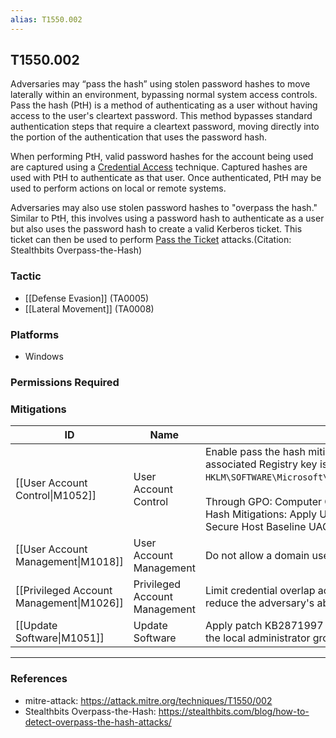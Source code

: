 ```yaml
---
alias: T1550.002
---
```


## T1550.002

Adversaries may “pass the hash” using stolen password hashes to move laterally within an environment, bypassing normal system access controls. Pass the hash (PtH) is a method of authenticating as a user without having access to the user's cleartext password. This method bypasses standard authentication steps that require a cleartext password, moving directly into the portion of the authentication that uses the password hash.

When performing PtH, valid password hashes for the account being used are captured using a [Credential Access](https://attack.mitre.org/tactics/TA0006) technique. Captured hashes are used with PtH to authenticate as that user. Once authenticated, PtH may be used to perform actions on local or remote systems.

Adversaries may also use stolen password hashes to "overpass the hash." Similar to PtH, this involves using a password hash to authenticate as a user but also uses the password hash to create a valid Kerberos ticket. This ticket can then be used to perform [Pass the Ticket](https://attack.mitre.org/techniques/T1550/003) attacks.(Citation: Stealthbits Overpass-the-Hash)


### Tactic
- [[Defense Evasion]] (TA0005)
- [[Lateral Movement]] (TA0008)

### Platforms
- Windows

### Permissions Required

### Mitigations

| ID | Name | Description |
| --- | --- | --- |
| [[User Account Control\|M1052]] | User Account Control | Enable pass the hash mitigations to apply UAC restrictions to local accounts on network logon. The associated Registry key is located <code>HKLM\SOFTWARE\Microsoft\Windows\CurrentVersion\Policies\System\LocalAccountTokenFilterPolicy</code>.<br /><br />Through GPO: Computer Configuration > [Policies] > Administrative Templates > SCM: Pass the Hash Mitigations: Apply UAC restrictions to local accounts on network logons.(Citation: GitHub IAD Secure Host Baseline UAC Filtering) |
| [[User Account Management\|M1018]] | User Account Management | Do not allow a domain user to be in the local administrator group on multiple systems. |
| [[Privileged Account Management\|M1026]] | Privileged Account Management | Limit credential overlap across systems to prevent the damage of credential compromise and reduce the adversary's ability to perform Lateral Movement between systems. |
| [[Update Software\|M1051]] | Update Software | Apply patch KB2871997 to Windows 7 and higher systems to limit the default access of accounts in the local administrator group.(Citation: NSA Spotting)  |


---
### References

- mitre-attack: https://attack.mitre.org/techniques/T1550/002
- Stealthbits Overpass-the-Hash: https://stealthbits.com/blog/how-to-detect-overpass-the-hash-attacks/
